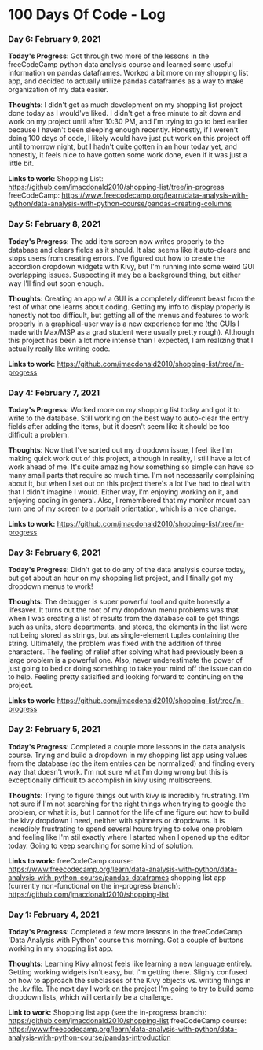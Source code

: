 # 100 Days Of Code - Log

### Day 6: February 9, 2021

**Today's Progress**: Got through two more of the lessons in the freeCodeCamp python data analysis course and learned some useful information on pandas dataframes. Worked a bit more on my shopping list app, and decided to actually utilize pandas dataframes as a way to make organization of my data easier.

**Thoughts**: I didn't get as much development on my shopping list project done today as I would've liked. I didn't get a free minute to sit down and work on my project until after 10:30 PM, and I'm trying to go to bed earlier because I haven't been sleeping enough recently. Honestly, if I weren't doing 100 days of code, I likely would have just put work on this project off until tomorrow night, but I hadn't quite gotten in an hour today yet, and honestly, it feels nice to have gotten some work done, even if it was just a little bit.

**Links to work:** Shopping List: https://github.com/jmacdonald2010/shopping-list/tree/in-progress
freeCodeCamp: https://www.freecodecamp.org/learn/data-analysis-with-python/data-analysis-with-python-course/pandas-creating-columns

### Day 5: February 8, 2021

**Today's Progress**: The add item screen now writes properly to the database and clears fields as it should. It also seems like it auto-clears and stops users from creating errors. I've figured out how to create the accordion dropdown widgets with Kivy, but I'm running into some weird GUI overlapping issues. Suspecting it may be a background thing, but either way I'll find out soon enough.

**Thoughts**: Creating an app w/ a GUI is a completely different beast from the rest of what one learns about coding. Getting my info to display properly is honestly not too difficult, but getting all of the menus and features to work properly in a graphical-user way is a new experience for me (the GUIs I made with Max/MSP as a grad student were usually pretty rough). Although this project has been a lot more intense than I expected, I am realizing that I actually really like writing code.

**Links to work:** https://github.com/jmacdonald2010/shopping-list/tree/in-progress

### Day 4: February 7, 2021

**Today's Progress**: Worked more on my shopping list today and got it to write to the database. Still working on the best way to auto-clear the entry fields after adding the items, but it doesn't seem like it should be too difficult a problem.

**Thoughts**: Now that I've sorted out my dropdown issue, I feel like I'm making quick work out of this project, although in reality, I still have a lot of work ahead of me. It's quite amazing how something so simple can have so many small parts that require so much time. I'm not necessarily complaining about it, but when I set out on this project there's a lot I've had to deal with that I didn't imagine I would. Either way, I'm enjoying working on it, and enjoying coding in general. Also, I remembered that my monitor mount can turn one of my screen to a portrait orientation, which is a nice change.

**Links to work:** https://github.com/jmacdonald2010/shopping-list/tree/in-progress

### Day 3: February 6, 2021

**Today's Progress**: Didn't get to do any of the data analysis course today, but got about an hour on my shopping list project, and I finally got my dropdown menus to work! 

**Thoughts**: The debugger is super powerful tool and quite honestly a lifesaver. It turns out the root of my dropdown menu problems was that when I was creating a list of results from the database call to get things such as units, store departments, and stores, the elements in the list were not being stored as strings, but as single-element tuples containing the string. Ultimately, the problem was fixed with the addition of three characters. The feeling of relief after solving what had previously been a large problem is a powerful one. Also, never underestimate the power of just going to bed or doing something to take your mind off the issue can do to help. Feeling pretty satisified and looking forward to continuing on the project. 

**Links to work:** https://github.com/jmacdonald2010/shopping-list/tree/in-progress

### Day 2: February 5, 2021

**Today's Progress**: Completed a couple more lessons in the data analysis course. Trying and build a dropdown in my shopping list app using values from the database (so the item entries can be normalized) and finding every way that doesn't work. I'm not sure what I'm doing wrong but this is exceptionally difficult to accomplish in kivy using multiscreens.

**Thoughts**: Trying to figure things out with kivy is incredibly frustrating. I'm not sure if I'm not searching for the right things when trying to google the problem, or what it is, but I cannot for the life of me figure out how to build the kivy dropdown I need, neither with spinners or dropdowns. It is incredibly frustrating to spend several hours trying to solve one problem and feeling like I'm stil exactly where I started when I opened up the editor today. Going to keep searching for some kind of solution.

**Links to work:** freeCodeCamp course: https://www.freecodecamp.org/learn/data-analysis-with-python/data-analysis-with-python-course/pandas-dataframes
shopping list app (currently non-functional on the in-progress branch): https://github.com/jmacdonald2010/shopping-list 

### Day 1: February 4, 2021

**Today's Progress**: Completed a few more lessons in the freeCodeCamp 'Data Analysis with Python' course this morning. Got a couple of buttons working in my shopping list app.

**Thoughts:** Learning Kivy almost feels like learning a new language entirely. Getting working widgets isn't easy, but I'm getting there. Slighly confused on how to approach the subclasses of the Kivy objects vs. writing things in the .kv file. The next day I work on the project I'm going to try to build some dropdown lists, which will certainly be a challenge.

**Link to work:** Shopping list app (see the in-progress branch): https://github.com/jmacdonald2010/shopping-list 
freeCodeCamp course: https://www.freecodecamp.org/learn/data-analysis-with-python/data-analysis-with-python-course/pandas-introduction

